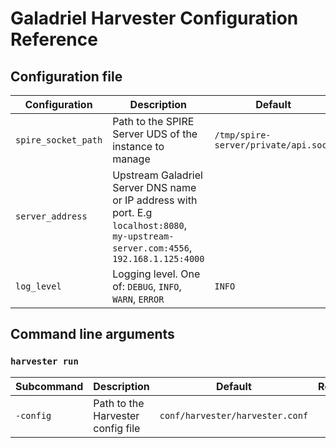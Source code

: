 # Galadriel Harvester Configuration Reference

## Configuration file

| Configuration | Description | Default | Required
| -- | -- | -- | --
| `spire_socket_path` | Path to the SPIRE Server UDS of the instance to manage | `/tmp/spire-server/private/api.sock` |
| `server_address` | Upstream Galadriel Server DNS name or IP address with port. E.g `localhost:8080`, `my-upstream-server.com:4556`, `192.168.1.125:4000` | | Yes
| `log_level` | Logging level. One of: `DEBUG`, `INFO`, `WARN`, `ERROR` | `INFO` |

## Command line arguments

### `harvester run`

| Subcommand | Description | Default | Required
| -- | -- | -- | --
| `-config` | Path to the Harvester config file | `conf/harvester/harvester.conf` |
